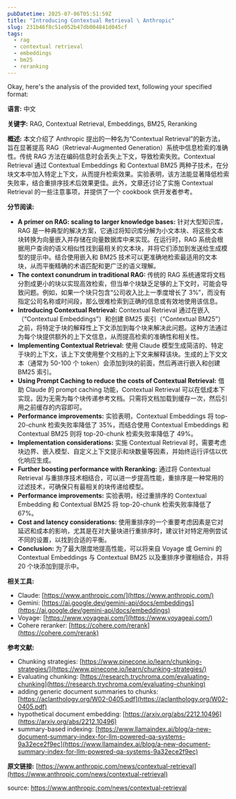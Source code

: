 ```yaml
---
pubDatetime: 2025-07-06T05:51:59Z
title: "Introducing Contextual Retrieval \ Anthropic"
slug: 231b46f8c51e052b47db004841d045cf
tags:
  - rag
  - contextual retrieval
  - embeddings
  - bm25
  - reranking
---
```


Okay, here's the analysis of the provided text, following your specified format:

**语言:** 中文

**关键字:** RAG, Contextual Retrieval, Embeddings, BM25, Reranking

**概述:**
本文介绍了 Anthropic 提出的一种名为“Contextual Retrieval”的新方法，旨在显著提高 RAG（Retrieval-Augmented Generation）系统中信息检索的准确性。传统 RAG 方法在编码信息时会丢失上下文，导致检索失败。Contextual Retrieval 通过 Contextual Embeddings 和 Contextual BM25 两种子技术，在分块文本中加入特定上下文，从而提升检索效果。实验表明，该方法能显著降低检索失败率，结合重排序技术后效果更佳。此外，文章还讨论了实施 Contextual Retrieval 的一些注意事项，并提供了一个 cookbook 供开发者参考。

**分节阅读:**

*   **A primer on RAG: scaling to larger knowledge bases:** 针对大型知识库，RAG 是一种典型的解决方案，它通过将知识库分解为小文本块、将这些文本块转换为向量嵌入并存储在向量数据库中来实现。在运行时，RAG 系统会根据用户查询的语义相似性找到最相关的文本块，并将它们添加到发送给生成模型的提示中。结合使用嵌入和 BM25 技术可以更准确地检索最适用的文本块，从而平衡精确的术语匹配和更广泛的语义理解。
*   **The context conundrum in traditional RAG:** 传统的 RAG 系统通常将文档分割成更小的块以实现高效检索，但当单个块缺乏足够的上下文时，可能会导致问题。例如，如果一个块只包含“公司收入比上一季度增长了 3%”，而没有指定公司名称或时间段，那么很难检索到正确的信息或有效地使用该信息。
*   **Introducing Contextual Retrieval:** Contextual Retrieval 通过在嵌入（“Contextual Embeddings”）和创建 BM25 索引（“Contextual BM25”）之前，将特定于块的解释性上下文添加到每个块来解决此问题。这种方法通过为每个块提供额外的上下文信息，从而提高检索的准确性和相关性。
*   **Implementing Contextual Retrieval:** 使用 Claude 模型生成简洁的、特定于块的上下文，该上下文使用整个文档的上下文来解释该块。生成的上下文文本（通常为 50-100 个 token）会添加到块的前面，然后再进行嵌入和创建 BM25 索引。
*   **Using Prompt Caching to reduce the costs of Contextual Retrieval:** 借助 Claude 的 prompt caching 功能，Contextual Retrieval 可以在低成本下实现，因为无需为每个块传递参考文档。只需将文档加载到缓存一次，然后引用之前缓存的内容即可。
*   **Performance improvements:** 实验表明，Contextual Embeddings 将 top-20-chunk 检索失败率降低了 35%，而结合使用 Contextual Embeddings 和 Contextual BM25 则将 top-20-chunk 检索失败率降低了 49%。
*   **Implementation considerations:** 实施 Contextual Retrieval 时，需要考虑块边界、嵌入模型、自定义上下文提示和块数量等因素，并始终运行评估以优化响应生成。
*   **Further boosting performance with Reranking:** 通过将 Contextual Retrieval 与重排序技术相结合，可以进一步提高性能，重排序是一种常用的过滤技术，可确保只有最相关的块传递给模型。
*   **Performance improvements:** 实验表明，经过重排序的 Contextual Embedding 和 Contextual BM25 将 top-20-chunk 检索失败率降低了 67%。
*   **Cost and latency considerations:** 使用重排序的一个重要考虑因素是它对延迟和成本的影响，尤其是在对大量块进行重排序时，建议针对特定用例尝试不同的设置，以找到合适的平衡。
*   **Conclusion:** 为了最大限度地提高性能，可以将来自 Voyage 或 Gemini 的 Contextual Embeddings 与 Contextual BM25 以及重排序步骤相结合，并将 20 个块添加到提示中。

**相关工具:**

*   Claude: [https://www.anthropic.com/](https://www.anthropic.com/)
*   Gemini: [https://ai.google.dev/gemini-api/docs/embeddings](https://ai.google.dev/gemini-api/docs/embeddings)
*   Voyage: [https://www.voyageai.com/](https://www.voyageai.com/)
*   Cohere reranker: [https://cohere.com/rerank](https://cohere.com/rerank)

**参考文献:**

*   Chunking strategies: [https://www.pinecone.io/learn/chunking-strategies/](https://www.pinecone.io/learn/chunking-strategies/)
*   Evaluating chunking: [https://research.trychroma.com/evaluating-chunking](https://research.trychroma.com/evaluating-chunking)
*   adding generic document summaries to chunks: [https://aclanthology.org/W02-0405.pdf](https://aclanthology.org/W02-0405.pdf)
*   hypothetical document embedding: [https://arxiv.org/abs/2212.10496](https://arxiv.org/abs/2212.10496)
*   summary-based indexing: [https://www.llamaindex.ai/blog/a-new-document-summary-index-for-llm-powered-qa-systems-9a32ece2f9ec](https://www.llamaindex.ai/blog/a-new-document-summary-index-for-llm-powered-qa-systems-9a32ece2f9ec)

**原文链接:** [https://www.anthropic.com/news/contextual-retrieval](https://www.anthropic.com/news/contextual-retrieval)


source: https://www.anthropic.com/news/contextual-retrieval